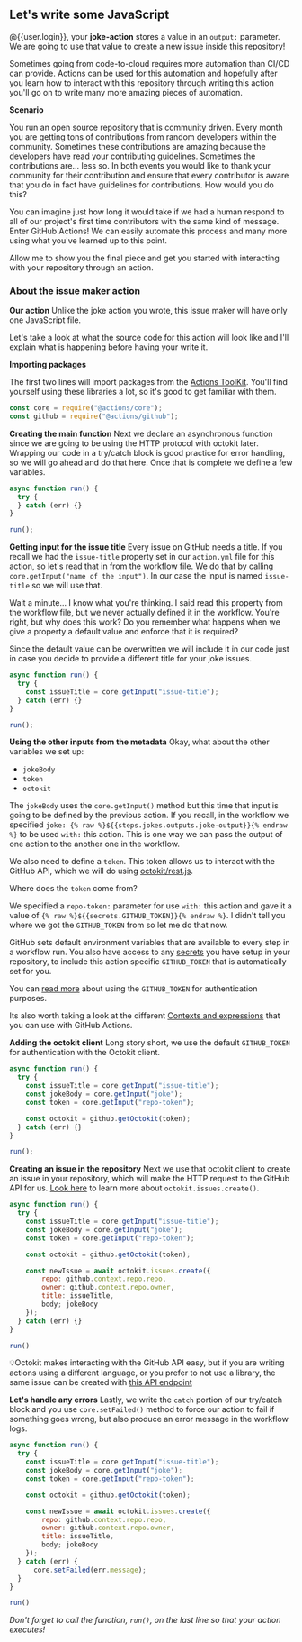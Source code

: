 ## Let's write some JavaScript

@{{user.login}}, your **joke-action** stores a value in an `output:` parameter. We are going to use that value to create a new issue inside this repository!

Sometimes going from code-to-cloud requires more automation than CI/CD can provide. Actions can be used for this automation and hopefully after you learn how to interact with this repository through writing this action you'll go on to write many more amazing pieces of automation.

**Scenario**

You run an open source repository that is community driven. Every month you are getting tons of contributions from random developers within the community. Sometimes these contributions are amazing because the developers have read your contributing guidelines. Sometimes the contributions are... less so. In both events you would like to thank your community for their contribution and ensure that every contributor is aware that you do in fact have guidelines for contributions. How would you do this?

You can imagine just how long it would take if we had a human respond to all of our project's first time contributors with the same kind of message. Enter GitHub Actions! We can easily automate this process and many more using what you've learned up to this point.

Allow me to show you the final piece and get you started with interacting with your repository through an action.

### About the issue maker action

**Our action**
Unlike the joke action you wrote, this issue maker will have only one JavaScript file.

Let's take a look at what the source code for this action will look like and I'll explain what is happening before having your write it.

**Importing packages**

The first two lines will import packages from the [Actions ToolKit](https://github.com/actions/toolkit). You'll find yourself using these libraries a lot, so it's good to get familiar with them.

```javascript
const core = require("@actions/core");
const github = require("@actions/github");
```

**Creating the main function**
Next we declare an asynchronous function since we are going to be using the HTTP protocol with octokit later.  
Wrapping our code in a try/catch block is good practice for error handling, so we will go ahead and do that here. Once that is complete we define a few variables.

```javascript
async function run() {
  try {
  } catch (err) {}
}

run();
```

**Getting input for the issue title**
Every issue on GitHub needs a title. If you recall we had the `issue-title` property set in our `action.yml` file for this action, so let's read that in from the workflow file. We do that by calling `core.getInput("name of the input")`. In our case the input is named `issue-title` so we will use that.

Wait a minute... I know what you're thinking. I said read this property from the workflow file, but we never actually defined it in the workflow. You're right, but why does this work? Do you remember what happens when we give a property a default value and enforce that it is required?

Since the default value can be overwritten we will include it in our code just in case you decide to provide a different title for your joke issues.

```javascript
async function run() {
  try {
    const issueTitle = core.getInput("issue-title");
  } catch (err) {}
}

run();
```

**Using the other inputs from the metadata**
Okay, what about the other variables we set up:

- `jokeBody`
- `token`
- `octokit`

The `jokeBody` uses the `core.getInput()` method but this time that input is going to be defined by the previous action. If you recall, in the workflow we specified `joke: {% raw %}${{steps.jokes.outputs.joke-output}}{% endraw %}` to be used `with:` this action. This is one way we can pass the output of one action to the another one in the workflow.

We also need to define a `token`. This token allows us to interact with the GitHub API, which we will do using [octokit/rest.js](https://octokit.github.io/rest.js/).

Where does the `token` come from?

We specified a `repo-token:` parameter for use `with:` this action and gave it a value of `{% raw %}${{secrets.GITHUB_TOKEN}}{% endraw %}`. I didn't tell you where we got the `GITHUB_TOKEN` from so let me do that now.

GitHub sets default environment variables that are available to every step in a workflow run. You also have access to any [secrets](https://help.github.com/en/actions/automating-your-workflow-with-github-actions/creating-and-using-encrypted-secrets#creating-encrypted-secrets) you have setup in your repository, to include this action specific `GITHUB_TOKEN` that is automatically set for you.

You can [read more](https://help.github.com/en/actions/automating-your-workflow-with-github-actions/authenticating-with-the-github_token) about using the `GITHUB_TOKEN` for authentication purposes.

Its also worth taking a look at the different [Contexts and expressions](https://help.github.com/en/actions/automating-your-workflow-with-github-actions/contexts-and-expression-syntax-for-github-actions) that you can use with GitHub Actions.

**Adding the octokit client**
Long story short, we use the default `GITHUB_TOKEN` for authentication with the Octokit client.

```javascript
async function run() {
  try {
    const issueTitle = core.getInput("issue-title");
    const jokeBody = core.getInput("joke");
    const token = core.getInput("repo-token");

    const octokit = github.getOctokit(token);
  } catch (err) {}
}

run();
```

**Creating an issue in the repository**
Next we use that octokit client to create an issue in your repository, which will make the HTTP request to the GitHub API for us. [Look here](https://octokit.github.io/rest.js/#octokit-routes-issues-create) to learn more about `octokit.issues.create()`.

```javascript
async function run() {
  try {
    const issueTitle = core.getInput("issue-title");
    const jokeBody = core.getInput("joke");
    const token = core.getInput("repo-token");

    const octokit = github.getOctokit(token);

    const newIssue = await octokit.issues.create({
        repo: github.context.repo.repo,
        owner: github.context.repo.owner,
        title: issueTitle,
        body; jokeBody
    });
  } catch (err) {}
}

run()
```

💡Octokit makes interacting with the GitHub API easy, but if you are writing actions using a different language, or you prefer to not use a library, the same issue can be created with [this API endpoint](https://developer.github.com/v3/issues/#create-an-issue)

**Let's handle any errors**
Lastly, we write the `catch` portion of our try/catch block and you use `core.setFailed()` method to force our action to fail if something goes wrong, but also produce an error message in the workflow logs.

```javascript
async function run() {
  try {
    const issueTitle = core.getInput("issue-title");
    const jokeBody = core.getInput("joke");
    const token = core.getInput("repo-token");

    const octokit = github.getOctokit(token);

    const newIssue = await octokit.issues.create({
        repo: github.context.repo.repo,
        owner: github.context.repo.owner,
        title: issueTitle,
        body; jokeBody
    });
  } catch (err) {
      core.setFailed(err.message);
  }
}

run()
```

_Don't forget to call the function, `run()`, on the last line so that your action executes!_

